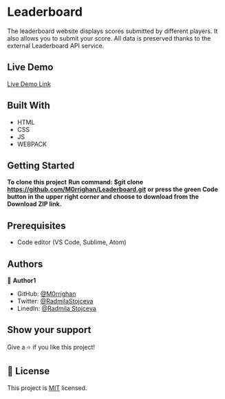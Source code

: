 # Leaderboard
The leaderboard website displays scores submitted by different players. It also allows you to submit your score. All data is preserved thanks to the external Leaderboard API service.

## Live Demo

[Live Demo Link](https://m0rrighan.github.io/Leaderboard/)

## Built With

- HTML
- CSS
- JS
- WEBPACK

## Getting Started

**To clone this project**
**Run command: $git clone https://github.com/M0rrighan/Leaderboard.git**
**or press the green Code button in the upper right corner and choose to download from the Download ZIP link.**

## Prerequisites

- Code editor (VS Code, Sublime, Atom)

## Authors

👤 **Author1**

- GitHub: [@M0rrighan](https://github.com/M0rrighan)
- Twitter: [@RadmilaStojceva](https://twitter.com/RadmilaStojceva)
- LinedIn: [@Radmila Stojceva](https://www.linkedin.com/in/radmila-stojceva-71a838212)

## Show your support

Give a ⭐️ if you like this project!

## 📝 License

This project is [MIT](./MIT.md) licensed.
